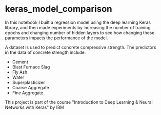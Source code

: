 # keras_model_comparison
In this notebook I built a regression model using the deep learning Keras library, and then made experiments by increasing the number of training epochs and changing number of hidden layers to see how changing these parameters impacts the performance of the model.

A dataset is used to predict concrete compressive strength. The predictors in the data of concrete strength include:
- Cement
- Blast Furnace Slag
- Fly Ash
- Water
- Superplasticizer
- Coarse Aggregate
- Fine Aggregate

This project is part of the course "Introduction to Deep Learning & Neural Networks with Keras" by IBM
